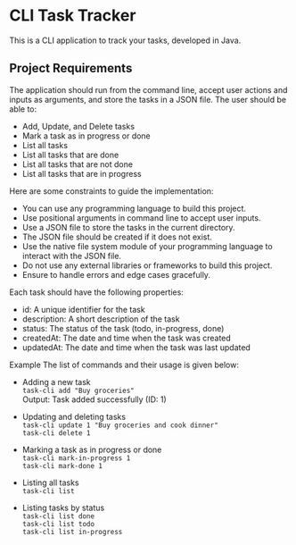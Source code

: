 # CLI Task Tracker
This is a CLI application to track your tasks, developed in Java.

## Project Requirements
The application should run from the command line, accept user actions and inputs as arguments, and store the tasks in a JSON file. The user should be able to:

- Add, Update, and Delete tasks
- Mark a task as in progress or done
- List all tasks
- List all tasks that are done
- List all tasks that are not done
- List all tasks that are in progress 

Here are some constraints to guide the implementation:
- You can use any programming language to build this project.
- Use positional arguments in command line to accept user inputs.
- Use a JSON file to store the tasks in the current directory.
- The JSON file should be created if it does not exist.
- Use the native file system module of your programming language to interact with the JSON file.
- Do not use any external libraries or frameworks to build this project.
- Ensure to handle errors and edge cases gracefully.

Each task should have the following properties:
- id: A unique identifier for the task
- description: A short description of the task
- status: The status of the task (todo, in-progress, done)
- createdAt: The date and time when the task was created
- updatedAt: The date and time when the task was last updated

Example
The list of commands and their usage is given below:
- Adding a new task\
`task-cli add "Buy groceries"`\
Output: Task added successfully (ID: 1)

- Updating and deleting tasks\
`task-cli update 1 "Buy groceries and cook dinner"`\
`task-cli delete 1`

- Marking a task as in progress or done\
`task-cli mark-in-progress 1`\
`task-cli mark-done 1`

- Listing all tasks\
`task-cli list`

- Listing tasks by status\
`task-cli list done`\
`task-cli list todo`\
`task-cli list in-progress`